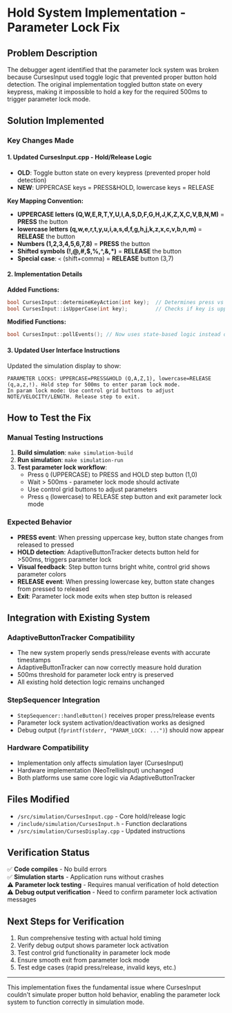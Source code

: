 # Hold System Implementation - Parameter Lock Fix

## Problem Description
The debugger agent identified that the parameter lock system was broken because CursesInput used toggle logic that prevented proper button hold detection. The original implementation toggled button state on every keypress, making it impossible to hold a key for the required 500ms to trigger parameter lock mode.

## Solution Implemented

### Key Changes Made

#### 1. Updated CursesInput.cpp - Hold/Release Logic
- **OLD**: Toggle button state on every keypress (prevented proper hold detection)
- **NEW**: UPPERCASE keys = PRESS&HOLD, lowercase keys = RELEASE

**Key Mapping Convention:**
- **UPPERCASE letters (Q,W,E,R,T,Y,U,I,A,S,D,F,G,H,J,K,Z,X,C,V,B,N,M)** = **PRESS** the button
- **lowercase letters (q,w,e,r,t,y,u,i,a,s,d,f,g,h,j,k,z,x,c,v,b,n,m)** = **RELEASE** the button
- **Numbers (1,2,3,4,5,6,7,8)** = **PRESS** the button
- **Shifted symbols (!,@,#,$,%,^,&,*)** = **RELEASE** the button
- **Special case**: `<` (shift+comma) = **RELEASE** button (3,7)

#### 2. Implementation Details

**Added Functions:**
```cpp
bool CursesInput::determineKeyAction(int key);  // Determines press vs release
bool CursesInput::isUpperCase(int key);         // Checks if key is uppercase
```

**Modified Functions:**
```cpp
bool CursesInput::pollEvents(); // Now uses state-based logic instead of toggle
```

#### 3. Updated User Interface Instructions
Updated the simulation display to show:
```
PARAMETER LOCKS: UPPERCASE=PRESS&HOLD (Q,A,Z,1), lowercase=RELEASE (q,a,z,!). Hold step for 500ms to enter param lock mode.
In param lock mode: Use control grid buttons to adjust NOTE/VELOCITY/LENGTH. Release step to exit.
```

## How to Test the Fix

### Manual Testing Instructions
1. **Build simulation**: `make simulation-build`
2. **Run simulation**: `make simulation-run`
3. **Test parameter lock workflow**:
   - Press `Q` (UPPERCASE) to PRESS and HOLD step button (1,0)
   - Wait > 500ms - parameter lock mode should activate
   - Use control grid buttons to adjust parameters
   - Press `q` (lowercase) to RELEASE step button and exit parameter lock mode

### Expected Behavior
- **PRESS event**: When pressing uppercase key, button state changes from released to pressed
- **HOLD detection**: AdaptiveButtonTracker detects button held for >500ms, triggers parameter lock
- **Visual feedback**: Step button turns bright white, control grid shows parameter colors
- **RELEASE event**: When pressing lowercase key, button state changes from pressed to released
- **Exit**: Parameter lock mode exits when step button is released

## Integration with Existing System

### AdaptiveButtonTracker Compatibility
- The new system properly sends press/release events with accurate timestamps
- AdaptiveButtonTracker can now correctly measure hold duration
- 500ms threshold for parameter lock entry is preserved
- All existing hold detection logic remains unchanged

### StepSequencer Integration
- `StepSequencer::handleButton()` receives proper press/release events
- Parameter lock system activation/deactivation works as designed
- Debug output (`fprintf(stderr, "PARAM_LOCK: ...")`) should now appear

### Hardware Compatibility
- Implementation only affects simulation layer (CursesInput)
- Hardware implementation (NeoTrellisInput) unchanged
- Both platforms use same core logic via AdaptiveButtonTracker

## Files Modified
- `/src/simulation/CursesInput.cpp` - Core hold/release logic
- `/include/simulation/CursesInput.h` - Function declarations
- `/src/simulation/CursesDisplay.cpp` - Updated instructions

## Verification Status
✅ **Code compiles** - No build errors  
✅ **Simulation starts** - Application runs without crashes  
⚠️  **Parameter lock testing** - Requires manual verification of hold detection  
⚠️  **Debug output verification** - Need to confirm parameter lock activation messages  

## Next Steps for Verification
1. Run comprehensive testing with actual hold timing
2. Verify debug output shows parameter lock activation
3. Test control grid functionality in parameter lock mode
4. Ensure smooth exit from parameter lock mode
5. Test edge cases (rapid press/release, invalid keys, etc.)

---

This implementation fixes the fundamental issue where CursesInput couldn't simulate proper button hold behavior, enabling the parameter lock system to function correctly in simulation mode.